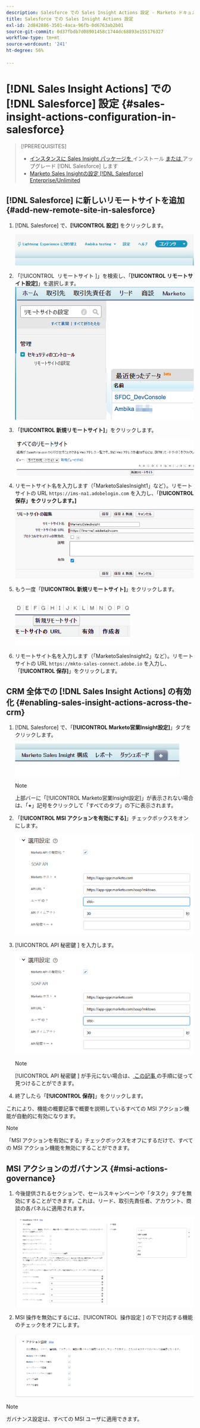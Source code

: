 ```yaml
---
description: Salesforce での Sales Insight Actions 設定 - Marketo ドキュメント - 製品ドキュメント
title: Salesforce での Sales Insight Actions 設定
exl-id: 2d842886-3501-4aca-96fb-0d6763ab2b01
source-git-commit: 0d37fbdb7d08901458c1744dc68893e155176327
workflow-type: tm+mt
source-wordcount: '241'
ht-degree: 56%

---
```


# [!DNL Sales Insight Actions] での [!DNL Salesforce] 設定 {#sales-insight-actions-configuration-in-salesforce}

>[!PREREQUISITES]
>
>* [ インスタンスに Sales Insight パッケージを ](/help/marketo/product-docs/marketo-sales-insight/msi-for-salesforce/installation/install-marketo-sales-insight-package-in-salesforce-appexchange.md) インストール [ または ](/help/marketo/product-docs/marketo-sales-insight/msi-for-salesforce/upgrading/upgrading-your-msi-package.md) アップグレード [!DNL Salesforce] します
>* [Marketo Sales Insightの設定  [!DNL Salesforce] Enterprise/Unlimited](/help/marketo/product-docs/marketo-sales-insight/msi-for-salesforce/configuration/configure-marketo-sales-insight-in-salesforce-enterprise-unlimited.md)

## [!DNL Salesforce] に新しいリモートサイトを追加 {#add-new-remote-site-in-salesforce}

1. [!DNL Salesforce] で、**[!UICONTROL 設定]** をクリックします。

   ![](assets/msi-actions-configuration-in-salesforce-1.png)

1. 「[!UICONTROL &#x200B; リモートサイト &#x200B;]」を検索し、「**[!UICONTROL リモートサイト設定]**」を選択します。
   ![](assets/msi-actions-configuration-in-salesforce-2.png)

1. 「**[!UICONTROL 新規リモートサイト]**」をクリックします。

   ![](assets/msi-actions-configuration-in-salesforce-3.png)

1. リモートサイト名を入力します（「MarketoSalesInsight1」など）。リモートサイトの URL `https://ims-na1.adobelogin.com` を入力し、「**[!UICONTROL 保存」をクリックします。]**

   ![](assets/msi-actions-configuration-in-salesforce-4.png)

1. もう一度「**[!UICONTROL 新規リモートサイト]**」をクリックします。

   ![](assets/msi-actions-configuration-in-salesforce-4a.png)

1. リモートサイト名を入力します（「MarketoSalesInsight2」など）。リモートサイトの URL `https://mkto-sales-connect.adobe.io` を入力し、「**[!UICONTROL 保存]**」をクリックします。

## CRM 全体での [!DNL Sales Insight Actions] の有効化 {#enabling-sales-insight-actions-across-the-crm}

1. [!DNL Salesforce] で、「**[!UICONTROL Marketo営業Insight設定]**」タブをクリックします。

   ![](assets/msi-actions-configuration-in-salesforce-5.png)

   >[!NOTE]
   >
   >上部バーに「[!UICONTROL Marketo営業Insight設定 &#x200B;]」が表示されない場合は、「**+**」記号をクリックして「すべてのタブ」の下に表示されます。

1. 「**[!UICONTROL MSI アクションを有効にする]**」チェックボックスをオンにします。

   ![](assets/msi-actions-configuration-in-salesforce-6.png)

1. [!UICONTROL API 秘密鍵 &#x200B;] を入力します。

   ![](assets/msi-actions-configuration-in-salesforce-7.png)

   >[!NOTE]
   >
   >[!UICONTROL API 秘密鍵 &#x200B;] が手元にない場合は、[ この記事 ](/help/marketo/product-docs/marketo-sales-insight/msi-for-salesforce/configuration/configure-marketo-sales-insight-in-salesforce-enterprise-unlimited.md) の手順に従って見つけることができます。

1. 終了したら「**[!UICONTROL 保存]**」をクリックします。

これにより、機能の概要記事で概要を説明しているすべての MSI アクション機能が自動的に有効になります。

>[!NOTE]
>
>「MSI アクションを有効にする」チェックボックスをオフにするだけで、すべての MSI アクション機能を無効にすることができます。

## MSI アクションのガバナンス {#msi-actions-governance}

1. 今後提供されるセクションで、セールスキャンペーンや「タスク」タブを無効にすることができます。これは、リード、取引先責任者、アカウント、商談の各パネルに適用されます。

   ![](assets/msi-actions-configuration-in-salesforce-8.png)

1. MSI 操作を無効にするには、[!UICONTROL &#x200B; 操作設定 &#x200B;] の下で対応する機能のチェックをオフにします。

   ![](assets/msi-actions-configuration-in-salesforce-9.png)

>[!NOTE]
>
>ガバナンス設定は、すべての MSI ユーザに適用できます。
